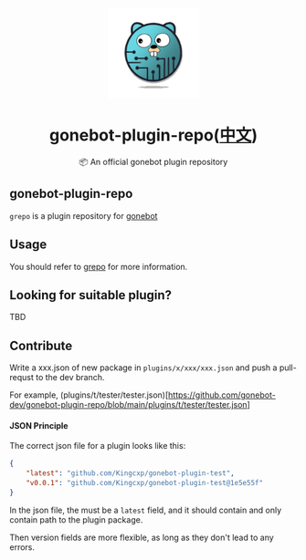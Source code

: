 <div align="center">
  <a href="https://github.com/gonebot-dev">
    <img width="160" src="/assets/gonebot-logo.png" />
  </a>
  <h1>gonebot-plugin-repo(<a href="/README_zh.md">中文</a>)</h1>
  <p>📦 An official gonebot plugin repository</p>
</div>

## gonebot-plugin-repo

`grepo` is a plugin repository for [gonebot](https://github.com/gonebot-dev/gonebot)

## Usage

You should refer to [grepo](https://github.com/gonebot-dev/grepo) for more information.

## Looking for suitable plugin?

TBD

## Contribute

Write a xxx.json of new package in `plugins/x/xxx/xxx.json` and push a pull-requst to the dev branch.

For example, (plugins/t/tester/tester.json)[https://github.com/gonebot-dev/gonebot-plugin-repo/blob/main/plugins/t/tester/tester.json]

#### JSON Principle

The correct json file for a plugin looks like this:
```json
{
    "latest": "github.com/Kingcxp/gonebot-plugin-test",
    "v0.0.1": "github.com/Kingcxp/gonebot-plugin-test@1e5e55f"
}
```

In the json file, the must be a `latest` field, and it should contain and only contain path to the plugin package. 

Then version fields are more flexible, as long as they don't lead to any errors.